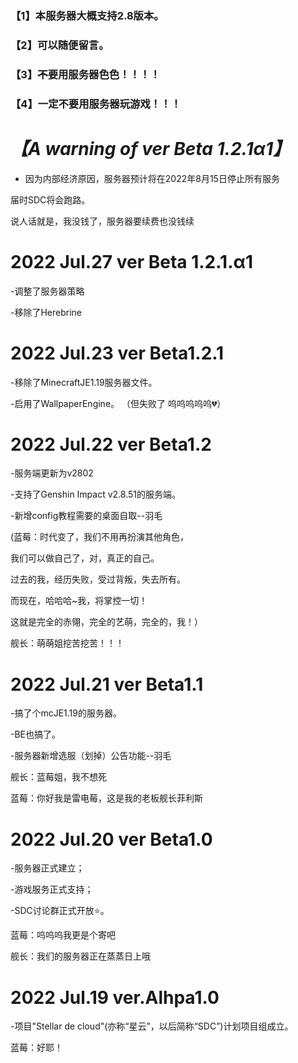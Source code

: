 ### 【1】本服务器大概支持2.8版本。 

### 【2】可以随便留言。 

### 【3】~~不~~要用服务器色色！！！！ 

### 【4】一定不要用服务器玩游戏！！！


# *【A warning of ver Beta 1.2.1α1】*
- 因为内部经济原因，服务器预计将在2022年8月15日停止所有服务

届时SDC将会跑路。

说人话就是，我没钱了，服务器要续费也没钱续

2022 Jul.27 ver Beta 1.2.1.α1
==
-调整了服务器策略

-移除了Herebrine

2022 Jul.23 ver Beta1.2.1
==

-移除了MinecraftJE1.19服务器文件。

-启用了WallpaperEngine。
（但失败了 呜呜呜呜呜:broken_heart:）

2022 Jul.22 ver Beta1.2
==

-服务端更新为v2802

-支持了Genshin Impact v2.8.51的服务端。

-新增config教程需要的桌面自取--羽毛

(蓝莓：时代变了，我们不用再扮演其他角色，

我们可以做自己了，对，真正的自己。

过去的我，经历失败，受过背叛，失去所有。

而现在，哈哈哈~我，将掌控一切！

这就是完全的赤翎，完全的艺萌，完全的，我！）

舰长：萌萌姐挖苦挖苦！！！

2022 Jul.21 ver Beta1.1
==

-搞了个mcJE1.19的服务器。

-BE也搞了。

-服务器新增选服（划掉）公告功能--羽毛

舰长：蓝莓姐，我不想死

蓝莓：你好我是雷电莓，这是我的老板舰长菲利斯

2022 Jul.20 ver Beta1.0
==
-服务器正式建立；

-游戏服务正式支持；

-SDC讨论群正式开放:star:。

蓝莓：呜呜呜我更是个寄吧

舰长：我们的服务器正在蒸蒸日上哦

2022 Jul.19 ver.Alhpa1.0
==

-项目"Stellar de cloud"(亦称“星云”，以后简称“SDC”)计划项目组成立。

蓝莓：好耶！
